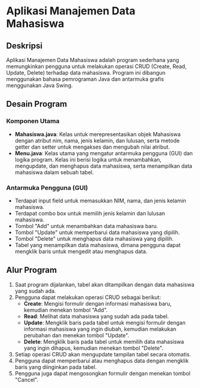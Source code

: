 # Aplikasi Manajemen Data Mahasiswa

## Deskripsi
Aplikasi Manajemen Data Mahasiswa adalah program sederhana yang memungkinkan pengguna untuk melakukan operasi CRUD (Create, Read, Update, Delete) terhadap data mahasiswa. Program ini dibangun menggunakan bahasa pemrograman Java dan antarmuka grafis menggunakan Java Swing.

## Desain Program

### Komponen Utama
- **Mahasiswa.java**: Kelas untuk merepresentasikan objek Mahasiswa dengan atribut nim, nama, jenis kelamin, dan lulusan, serta metode getter dan setter untuk mengakses dan mengubah nilai atribut.
- **Menu.java**: Kelas utama yang mengatur antarmuka pengguna (GUI) dan logika program. Kelas ini berisi logika untuk menambahkan, mengupdate, dan menghapus data mahasiswa, serta menampilkan data mahasiswa dalam sebuah tabel.

### Antarmuka Pengguna (GUI)
- Terdapat input field untuk memasukkan NIM, nama, dan jenis kelamin mahasiswa.
- Terdapat combo box untuk memilih jenis kelamin dan lulusan mahasiswa.
- Tombol "Add" untuk menambahkan data mahasiswa baru.
- Tombol "Update" untuk memperbarui data mahasiswa yang dipilih.
- Tombol "Delete" untuk menghapus data mahasiswa yang dipilih.
- Tabel yang menampilkan data mahasiswa, dimana pengguna dapat mengklik baris untuk mengedit atau menghapus data.

## Alur Program

1. Saat program dijalankan, tabel akan ditampilkan dengan data mahasiswa yang sudah ada.
2. Pengguna dapat melakukan operasi CRUD sebagai berikut:
   - **Create**: Mengisi formulir dengan informasi mahasiswa baru, kemudian menekan tombol "Add".
   - **Read**: Melihat data mahasiswa yang sudah ada pada tabel.
   - **Update**: Mengklik baris pada tabel untuk mengisi formulir dengan informasi mahasiswa yang ingin diubah, kemudian melakukan perubahan dan menekan tombol "Update".
   - **Delete**: Mengklik baris pada tabel untuk memilih data mahasiswa yang ingin dihapus, kemudian menekan tombol "Delete".
3. Setiap operasi CRUD akan mengupdate tampilan tabel secara otomatis.
4. Pengguna dapat memperbarui atau menghapus data dengan mengklik baris yang diinginkan pada tabel.
5. Pengguna juga dapat mengosongkan formulir dengan menekan tombol "Cancel".

